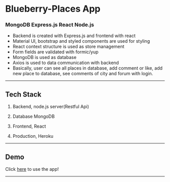 # Blueberry-Places App

### MongoDB Express.js React Node.js

- Backend is created with Express.js and frontend with react
- Material UI, bootstrap and styled components are used for styling
- React context structure is used as store management
- Form fields are validated with formic/yup
- MongoDB is used as database
- Axios is used to data communication with backend
- Basically, user can see all places in database, add comment or like, add new place to database, see comments of city and forum with login.

---

## Tech Stack

1. Backend, node.js server(Restful Api)

2. Database MongoDB

3. Frontend, React

4. Production, Heroku

---

## Demo

Click [here](https://blueberry-places-app.herokuapp.com) to use the app!

---
